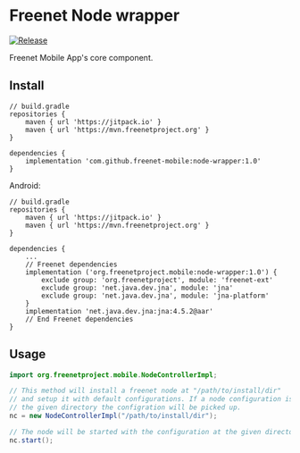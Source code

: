 # Freenet Node wrapper

[![Release](https://jitpack.io/v/freenet-mobile/node-wrapper.svg)](https://jitpack.io/#freenet-mobile/node-wrapper)

Freenet Mobile App's core component.

## Install

```
// build.gradle
repositories {
    maven { url 'https://jitpack.io' }
    maven { url 'https://mvn.freenetproject.org' }
}

dependencies {
    implementation 'com.github.freenet-mobile:node-wrapper:1.0'
}
```

Android:

```
// build.gradle
repositories {
    maven { url 'https://jitpack.io' }
    maven { url 'https://mvn.freenetproject.org' }
}

dependencies {
    ...
    // Freenet dependencies
    implementation ('org.freenetproject.mobile:node-wrapper:1.0') {
        exclude group: 'org.freenetproject', module: 'freenet-ext'
        exclude group: 'net.java.dev.jna', module: 'jna'
        exclude group: 'net.java.dev.jna', module: 'jna-platform'
    }
    implementation 'net.java.dev.jna:jna:4.5.2@aar'
    // End Freenet dependencies
}
```

## Usage

```java
import org.freenetproject.mobile.NodeControllerImpl;

// This method will install a freenet node at "/path/to/install/dir"
// and setup it with default configurations. If a node configuration is found in
// the given directory the configration will be picked up.
nc = new NodeControllerImpl("/path/to/install/dir");

// The node will be started with the configuration at the given directory. 
nc.start();
```
